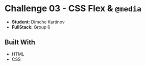 # Challenge 03 - CSS Flex & `@media`
- **Student:** Dimche Kartinov
- **FullStack:** Group 6

## Built With
- HTML
- CSS
